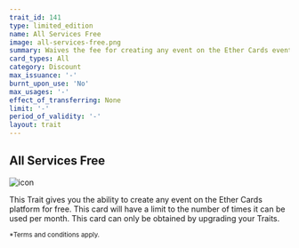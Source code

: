 ```yaml
---
trait_id: 141
type: limited_edition
name: All Services Free
image: all-services-free.png
summary: Waives the fee for creating any event on the Ether Cards event platform.
card_types: All
category: Discount
max_issuance: '-'
burnt_upon_use: 'No'
max_usages: '-'
effect_of_transferring: None
limit: '-'
period_of_validity: '-'
layout: trait
---
```


## All Services Free

![icon](/assets/images/trait-icons/{{page.image}})

This Trait gives you the ability to create any event on the Ether Cards platform for free. This card will have a limit to the number of times it can be used per month. This card can only be obtained by upgrading your Traits. 

<small>*Terms and conditions apply.</small>

